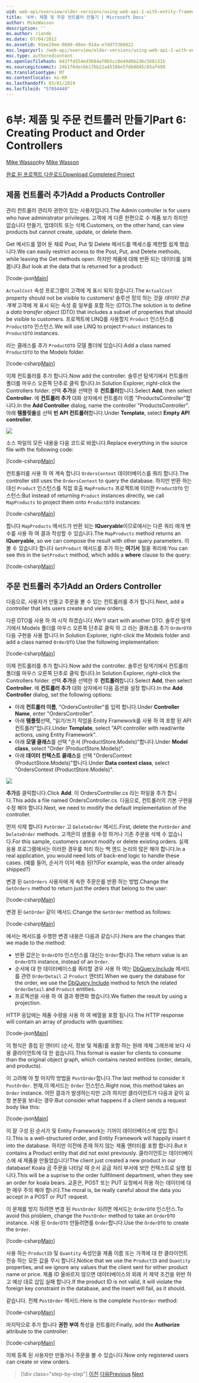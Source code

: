 ```yaml
---
uid: web-api/overview/older-versions/using-web-api-1-with-entity-framework-5/using-web-api-with-entity-framework-part-6
title: '6부: 제품 및 주문 컨트롤러 만들기 | Microsoft Docs'
author: MikeWasson
description: ''
ms.author: riande
ms.date: 07/04/2012
ms.assetid: 91ee29ee-0689-40ee-914a-e7dd733b6622
msc.legacyurl: /web-api/overview/older-versions/using-web-api-1-with-entity-framework-5/using-web-api-with-entity-framework-part-6
msc.type: authoredcontent
ms.openlocfilehash: 642ff4554ed3664af0b5cc8e49d6b236c568131b
ms.sourcegitcommit: 24b1f6decbb17bb22a45166e5fdb0845c65af498
ms.translationtype: MT
ms.contentlocale: ko-KR
ms.lasthandoff: 03/01/2019
ms.locfileid: "57054440"
---
```

<a name="part-6-creating-product-and-order-controllers"></a><span data-ttu-id="2d515-102">6부: 제품 및 주문 컨트롤러 만들기</span><span class="sxs-lookup"><span data-stu-id="2d515-102">Part 6: Creating Product and Order Controllers</span></span>
====================
<span data-ttu-id="2d515-103">[Mike Wasson](https://github.com/MikeWasson)</span><span class="sxs-lookup"><span data-stu-id="2d515-103">by [Mike Wasson](https://github.com/MikeWasson)</span></span>

[<span data-ttu-id="2d515-104">완료 된 프로젝트 다운로드</span><span class="sxs-lookup"><span data-stu-id="2d515-104">Download Completed Project</span></span>](http://code.msdn.microsoft.com/ASP-NET-Web-API-with-afa30545)

## <a name="add-a-products-controller"></a><span data-ttu-id="2d515-105">제품 컨트롤러 추가</span><span class="sxs-lookup"><span data-stu-id="2d515-105">Add a Products Controller</span></span>

<span data-ttu-id="2d515-106">관리 컨트롤러 관리자 권한이 있는 사용자입니다.</span><span class="sxs-lookup"><span data-stu-id="2d515-106">The Admin controller is for users who have administrator privileges.</span></span> <span data-ttu-id="2d515-107">고객에 게 다른 한편으로 수 제품 보기 하지만 없습니다 만들기, 업데이트 또는 삭제.</span><span class="sxs-lookup"><span data-stu-id="2d515-107">Customers, on the other hand, can view products but cannot create, update, or delete them.</span></span>

<span data-ttu-id="2d515-108">Get 메서드를 열어 둔 채로 Post, Put 및 Delete 메서드를 액세스를 제한할 쉽게 했습니다.</span><span class="sxs-lookup"><span data-stu-id="2d515-108">We can easily restrict access to the Post, Put, and Delete methods, while leaving the Get methods open.</span></span> <span data-ttu-id="2d515-109">하지만 제품에 대해 반환 되는 데이터를 살펴봅니다.</span><span class="sxs-lookup"><span data-stu-id="2d515-109">But look at the data that is returned for a product:</span></span>

[!code-json[Main](using-web-api-with-entity-framework-part-6/samples/sample1.json?highlight=1)]

<span data-ttu-id="2d515-110">`ActualCost` 속성 프로그램이 고객에 게 표시 되지 않습니다.</span><span class="sxs-lookup"><span data-stu-id="2d515-110">The `ActualCost` property should not be visible to customers!</span></span> <span data-ttu-id="2d515-111">솔루션 정의 하는 것을 *데이터 전송 개체* 고객에 게 표시 되는 속성 중 일부를 포함 하는 (DTO).</span><span class="sxs-lookup"><span data-stu-id="2d515-111">The solution is to define a *data transfer object* (DTO) that includes a subset of properties that should be visible to customers.</span></span> <span data-ttu-id="2d515-112">프로젝트에 LINQ를 사용할지 `Product` 인스턴스를 `ProductDTO` 인스턴스.</span><span class="sxs-lookup"><span data-stu-id="2d515-112">We will use LINQ to project `Product` instances to `ProductDTO` instances.</span></span>

<span data-ttu-id="2d515-113">라는 클래스를 추가 `ProductDTO` 모델 폴더에 있습니다.</span><span class="sxs-lookup"><span data-stu-id="2d515-113">Add a class named `ProductDTO` to the Models folder.</span></span>

[!code-csharp[Main](using-web-api-with-entity-framework-part-6/samples/sample2.cs)]

<span data-ttu-id="2d515-114">이제 컨트롤러를 추가 합니다.</span><span class="sxs-lookup"><span data-stu-id="2d515-114">Now add the controller.</span></span> <span data-ttu-id="2d515-115">솔루션 탐색기에서 컨트롤러 폴더를 마우스 오른쪽 단추로 클릭 합니다.</span><span class="sxs-lookup"><span data-stu-id="2d515-115">In Solution Explorer, right-click the Controllers folder.</span></span> <span data-ttu-id="2d515-116">선택 **추가**을 선택한 후 **컨트롤러**합니다.</span><span class="sxs-lookup"><span data-stu-id="2d515-116">Select **Add**, then select **Controller**.</span></span> <span data-ttu-id="2d515-117">에 **컨트롤러 추가** 대화 상자에서 컨트롤러 이름 &quot;ProductsController&quot;합니다.</span><span class="sxs-lookup"><span data-stu-id="2d515-117">In the **Add Controller** dialog, name the controller &quot;ProductsController&quot;.</span></span> <span data-ttu-id="2d515-118">아래 **템플릿을**를 선택 **빈 API 컨트롤러**합니다.</span><span class="sxs-lookup"><span data-stu-id="2d515-118">Under **Template**, select **Empty API controller**.</span></span>

![](using-web-api-with-entity-framework-part-6/_static/image1.png)

<span data-ttu-id="2d515-119">소스 파일의 모든 내용을 다음 코드로 바꿉니다.</span><span class="sxs-lookup"><span data-stu-id="2d515-119">Replace everything in the source file with the following code:</span></span>

[!code-csharp[Main](using-web-api-with-entity-framework-part-6/samples/sample3.cs)]

<span data-ttu-id="2d515-120">컨트롤러를 사용 하 여 계속 합니다 `OrdersContext` 데이터베이스를 쿼리 합니다.</span><span class="sxs-lookup"><span data-stu-id="2d515-120">The controller still uses the `OrdersContext` to query the database.</span></span> <span data-ttu-id="2d515-121">하지만 반환 하는 대신 `Product` 인스턴스를 직접 호출 `MapProducts` 프로젝트에 이러한 `ProductDTO` 인스턴스:</span><span class="sxs-lookup"><span data-stu-id="2d515-121">But instead of returning `Product` instances directly, we call `MapProducts` to project them onto `ProductDTO` instances:</span></span>

[!code-csharp[Main](using-web-api-with-entity-framework-part-6/samples/sample4.cs?highlight=1)]

<span data-ttu-id="2d515-122">합니다 `MapProducts` 메서드가 반환 되는 **IQueryable**이므로에서는 다른 쿼리 매개 변수를 사용 하 여 결과 작성할 수 있습니다.</span><span class="sxs-lookup"><span data-stu-id="2d515-122">The `MapProducts` method returns an **IQueryable**, so we can compose the result with other query parameters.</span></span> <span data-ttu-id="2d515-123">이 볼 수 있습니다 합니다 `GetProduct` 메서드를 추가 하는 **여기서** 절을 쿼리에:</span><span class="sxs-lookup"><span data-stu-id="2d515-123">You can see this in the `GetProduct` method, which adds a **where** clause to the query:</span></span>

[!code-csharp[Main](using-web-api-with-entity-framework-part-6/samples/sample5.cs?highlight=2)]

## <a name="add-an-orders-controller"></a><span data-ttu-id="2d515-124">주문 컨트롤러 추가</span><span class="sxs-lookup"><span data-stu-id="2d515-124">Add an Orders Controller</span></span>

<span data-ttu-id="2d515-125">다음으로, 사용자가 만들고 주문을 볼 수 있는 컨트롤러를 추가 합니다.</span><span class="sxs-lookup"><span data-stu-id="2d515-125">Next, add a controller that lets users create and view orders.</span></span>

<span data-ttu-id="2d515-126">다른 DTO를 사용 하 여 시작 하겠습니다.</span><span class="sxs-lookup"><span data-stu-id="2d515-126">We'll start with another DTO.</span></span> <span data-ttu-id="2d515-127">솔루션 탐색기에서 Models 폴더를 마우스 오른쪽 단추로 클릭 하 고 라는 클래스를 추가 `OrderDTO` 다음 구현을 사용 합니다.</span><span class="sxs-lookup"><span data-stu-id="2d515-127">In Solution Explorer, right-click the Models folder and add a class named `OrderDTO` Use the following implementation:</span></span>

[!code-csharp[Main](using-web-api-with-entity-framework-part-6/samples/sample6.cs)]

<span data-ttu-id="2d515-128">이제 컨트롤러를 추가 합니다.</span><span class="sxs-lookup"><span data-stu-id="2d515-128">Now add the controller.</span></span> <span data-ttu-id="2d515-129">솔루션 탐색기에서 컨트롤러 폴더를 마우스 오른쪽 단추로 클릭 합니다.</span><span class="sxs-lookup"><span data-stu-id="2d515-129">In Solution Explorer, right-click the Controllers folder.</span></span> <span data-ttu-id="2d515-130">선택 **추가**을 선택한 후 **컨트롤러**합니다.</span><span class="sxs-lookup"><span data-stu-id="2d515-130">Select **Add**, then select **Controller**.</span></span> <span data-ttu-id="2d515-131">에 **컨트롤러 추가** 대화 상자에서 다음 옵션을 설정 합니다.</span><span class="sxs-lookup"><span data-stu-id="2d515-131">In the **Add Controller** dialog, set the following options:</span></span>

- <span data-ttu-id="2d515-132">아래 **컨트롤러 이름**, "OrdersController"를 입력 합니다.</span><span class="sxs-lookup"><span data-stu-id="2d515-132">Under **Controller Name**, enter "OrdersController".</span></span>
- <span data-ttu-id="2d515-133">아래 **템플릿**선택, "읽기/쓰기 작업을 Entity Framework를 사용 하 여 포함 된 API 컨트롤러"입니다.</span><span class="sxs-lookup"><span data-stu-id="2d515-133">Under **Template**, select "API controller with read/write actions, using Entity Framework".</span></span>
- <span data-ttu-id="2d515-134">아래 **모델 클래스**를 선택 &quot;순서 (ProductStore.Models)&quot;합니다.</span><span class="sxs-lookup"><span data-stu-id="2d515-134">Under **Model class**, select &quot;Order (ProductStore.Models)&quot;.</span></span>
- <span data-ttu-id="2d515-135">아래 **데이터 컨텍스트 클래스**를 선택 &quot;OrdersContext (ProductStore.Models)&quot;합니다.</span><span class="sxs-lookup"><span data-stu-id="2d515-135">Under **Data context class**, select &quot;OrdersContext (ProductStore.Models)&quot;.</span></span>

![](using-web-api-with-entity-framework-part-6/_static/image2.png)

<span data-ttu-id="2d515-136">**추가**를 클릭합니다.</span><span class="sxs-lookup"><span data-stu-id="2d515-136">Click **Add**.</span></span> <span data-ttu-id="2d515-137">이 OrdersController.cs 라는 파일을 추가 합니다.</span><span class="sxs-lookup"><span data-stu-id="2d515-137">This adds a file named OrdersController.cs.</span></span> <span data-ttu-id="2d515-138">다음으로, 컨트롤러의 기본 구현을 수정 해야 합니다.</span><span class="sxs-lookup"><span data-stu-id="2d515-138">Next, we need to modify the default implementation of the controller.</span></span>

<span data-ttu-id="2d515-139">먼저 삭제 합니다 `PutOrder` 고 `DeleteOrder` 메서드.</span><span class="sxs-lookup"><span data-stu-id="2d515-139">First, delete the `PutOrder` and `DeleteOrder` methods.</span></span> <span data-ttu-id="2d515-140">고객은이 샘플을 수정 하거나 기존 주문을 삭제 수 없습니다.</span><span class="sxs-lookup"><span data-stu-id="2d515-140">For this sample, customers cannot modify or delete existing orders.</span></span> <span data-ttu-id="2d515-141">실제 응용 프로그램에서는 이러한 경우를 처리 하는 백 엔드 논리의 많은 해야 합니다.</span><span class="sxs-lookup"><span data-stu-id="2d515-141">In a real application, you would need lots of back-end logic to handle these cases.</span></span> <span data-ttu-id="2d515-142">(예를 들어, 순서가 이미 배송 된)?</span><span class="sxs-lookup"><span data-stu-id="2d515-142">(For example, was the order already shipped?)</span></span>

<span data-ttu-id="2d515-143">변경 된 `GetOrders` 사용자에 게 속한 주문은를 반환 하는 방법.</span><span class="sxs-lookup"><span data-stu-id="2d515-143">Change the `GetOrders` method to return just the orders that belong to the user:</span></span>

[!code-csharp[Main](using-web-api-with-entity-framework-part-6/samples/sample7.cs)]

<span data-ttu-id="2d515-144">변경 된 `GetOrder` 같이 메서드:</span><span class="sxs-lookup"><span data-stu-id="2d515-144">Change the `GetOrder` method as follows:</span></span>

[!code-csharp[Main](using-web-api-with-entity-framework-part-6/samples/sample8.cs)]

<span data-ttu-id="2d515-145">에서는 메서드를 수행한 변경 내용은 다음과 같습니다.</span><span class="sxs-lookup"><span data-stu-id="2d515-145">Here are the changes that we made to the method:</span></span>

- <span data-ttu-id="2d515-146">반환 값은는 `OrderDTO` 인스턴스를 대신는 `Order`합니다.</span><span class="sxs-lookup"><span data-stu-id="2d515-146">The return value is an `OrderDTO` instance, instead of an `Order`.</span></span>
- <span data-ttu-id="2d515-147">순서에 대 한 데이터베이스를 쿼리할 경우 사용 하 여는 [DbQuery.Include](https://msdn.microsoft.com/library/gg696395) 메서드를 관련 `OrderDetail` 고 `Product` 엔터티.</span><span class="sxs-lookup"><span data-stu-id="2d515-147">When we query the database for the order, we use the [DbQuery.Include](https://msdn.microsoft.com/library/gg696395) method to fetch the related `OrderDetail` and `Product` entities.</span></span>
- <span data-ttu-id="2d515-148">프로젝션을 사용 하 여 결과 평면화 했습니다.</span><span class="sxs-lookup"><span data-stu-id="2d515-148">We flatten the result by using a projection.</span></span>

<span data-ttu-id="2d515-149">HTTP 응답에는 제품 수량을 사용 하 여 배열을 포함 됩니다.</span><span class="sxs-lookup"><span data-stu-id="2d515-149">The HTTP response will contain an array of products with quantities:</span></span>

[!code-json[Main](using-web-api-with-entity-framework-part-6/samples/sample9.json)]

<span data-ttu-id="2d515-150">이 형식은 중첩 된 엔터티 (순서, 정보 및 제품)를 포함 하는 원래 개체 그래프에 보다 사용 클라이언트에 대 한 쉽습니다.</span><span class="sxs-lookup"><span data-stu-id="2d515-150">This format is easier for clients to consume than the original object graph, which contains nested entities (order, details, and products).</span></span>

<span data-ttu-id="2d515-151">이 고려해 야 할 마지막 방법을 `PostOrder`합니다.</span><span class="sxs-lookup"><span data-stu-id="2d515-151">The last method to consider it `PostOrder`.</span></span> <span data-ttu-id="2d515-152">현재,이 메서드는 `Order` 인스턴스.</span><span class="sxs-lookup"><span data-stu-id="2d515-152">Right now, this method takes an `Order` instance.</span></span> <span data-ttu-id="2d515-153">어떤 결과가 발생하는지만 고려 하지만 클라이언트가 다음과 같이 요청 본문을 보내는 경우:</span><span class="sxs-lookup"><span data-stu-id="2d515-153">But consider what happens if a client sends a request body like this:</span></span>

[!code-json[Main](using-web-api-with-entity-framework-part-6/samples/sample10.json)]

<span data-ttu-id="2d515-154">이 잘 구성 된 순서가 및 Entity Framework는 기꺼이 데이터베이스에 삽입 합니다.</span><span class="sxs-lookup"><span data-stu-id="2d515-154">This is a well-structured order, and Entity Framework will happily insert it into the database.</span></span> <span data-ttu-id="2d515-155">하지만 이전에 존재 하지 않는 제품 엔터티를 포함 합니다.</span><span class="sxs-lookup"><span data-stu-id="2d515-155">But it contains a Product entity that did not exist previously.</span></span> <span data-ttu-id="2d515-156">클라이언트는 데이터베이스에 새 제품을 만들었습니다!</span><span class="sxs-lookup"><span data-stu-id="2d515-156">The client just created a new product in our database!</span></span> <span data-ttu-id="2d515-157">Koala 곰 주문을 나타날 때 순서 공급 처리 부서에 보안 컨텍스트로 실행 됩니다.</span><span class="sxs-lookup"><span data-stu-id="2d515-157">This will be a suprise to the order fullfilment department, when they see an order for koala bears.</span></span> <span data-ttu-id="2d515-158">교훈은, POST 또는 PUT 요청에서 허용 하는 데이터에 대 한 매우 주의 해야 합니다.</span><span class="sxs-lookup"><span data-stu-id="2d515-158">The moral is, be really careful about the data you accept in a POST or PUT request.</span></span>

<span data-ttu-id="2d515-159">이 문제를 방지 하려면 변경 된 `PostOrder` 되려면 메서드는 `OrderDTO` 인스턴스.</span><span class="sxs-lookup"><span data-stu-id="2d515-159">To avoid this problem, change the `PostOrder` method to take an `OrderDTO` instance.</span></span> <span data-ttu-id="2d515-160">사용 된 `OrderDTO` 만들려면를 `Order`합니다.</span><span class="sxs-lookup"><span data-stu-id="2d515-160">Use the `OrderDTO` to create the `Order`.</span></span>

[!code-csharp[Main](using-web-api-with-entity-framework-part-6/samples/sample11.cs)]

<span data-ttu-id="2d515-161">사용 하는 `ProductID` 및 `Quantity` 속성인을 제품 이름 또는 가격에 대 한 클라이언트 전송 하는 모든 값을 무시 합니다.</span><span class="sxs-lookup"><span data-stu-id="2d515-161">Notice that we use the `ProductID` and `Quantity` properties, and we ignore any values that the client sent for either product name or price.</span></span> <span data-ttu-id="2d515-162">제품 ID 올바르지 않으면 데이터베이스의 외래 키 제약 조건을 위반 하 고 예상 대로 삽입 실패 합니다.</span><span class="sxs-lookup"><span data-stu-id="2d515-162">If the product ID is not valid, it will violate the foreign key constraint in the database, and the insert will fail, as it should.</span></span>

<span data-ttu-id="2d515-163">같습니다. 전체 `PostOrder` 메서드:</span><span class="sxs-lookup"><span data-stu-id="2d515-163">Here is the complete `PostOrder` method:</span></span>

[!code-csharp[Main](using-web-api-with-entity-framework-part-6/samples/sample12.cs)]

<span data-ttu-id="2d515-164">마지막으로 추가 합니다 **권한 부여** 특성을 컨트롤러:</span><span class="sxs-lookup"><span data-stu-id="2d515-164">Finally, add the **Authorize** attribute to the controller:</span></span>

[!code-csharp[Main](using-web-api-with-entity-framework-part-6/samples/sample13.cs)]

<span data-ttu-id="2d515-165">이제 등록 된 사용자만 만들거나 주문을 볼 수 있습니다.</span><span class="sxs-lookup"><span data-stu-id="2d515-165">Now only registered users can create or view orders.</span></span>

> [!div class="step-by-step"]
> <span data-ttu-id="2d515-166">[이전](using-web-api-with-entity-framework-part-5.md)
> [다음](using-web-api-with-entity-framework-part-7.md)</span><span class="sxs-lookup"><span data-stu-id="2d515-166">[Previous](using-web-api-with-entity-framework-part-5.md)
[Next](using-web-api-with-entity-framework-part-7.md)</span></span>
